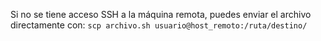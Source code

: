Si no se tiene acceso SSH a la máquina remota, puedes enviar el archivo directamente con:
	`scp archivo.sh usuario@host_remoto:/ruta/destino/`


